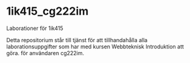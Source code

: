 1ik415_cg222im
==================

Laborationer för 1ik415 

Detta repositorium står till tjänst för att tillhandahålla alla laborationsuppgifter som har med kursen Webbteknisk Introduktion att göra.
för användaren cg222im.

